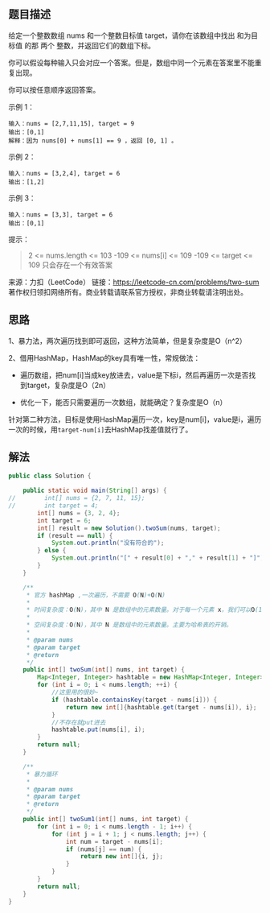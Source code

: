 ## 题目描述

给定一个整数数组 nums 和一个整数目标值 target，请你在该数组中找出 和为目标值 的那 两个 整数，并返回它们的数组下标。

你可以假设每种输入只会对应一个答案。但是，数组中同一个元素在答案里不能重复出现。

你可以按任意顺序返回答案。

 

示例 1：

```
输入：nums = [2,7,11,15], target = 9
输出：[0,1]
解释：因为 nums[0] + nums[1] == 9 ，返回 [0, 1] 。
```


示例 2：

```
输入：nums = [3,2,4], target = 6
输出：[1,2]
```


示例 3：

```
输入：nums = [3,3], target = 6
输出：[0,1]
```


提示：

> 2 <= nums.length <= 103
> -109 <= nums[i] <= 109
> -109 <= target <= 109
> 只会存在一个有效答案

来源：力扣（LeetCode）
链接：https://leetcode-cn.com/problems/two-sum
著作权归领扣网络所有。商业转载请联系官方授权，非商业转载请注明出处。



## 思路

1、暴力法，两次遍历找到即可返回，这种方法简单，但是复杂度是O（n^2）

2、借用HashMap，HashMap的key具有唯一性，常规做法：

- 遍历数组，把num[i]当成key放进去，value是下标i，然后再遍历一次是否找到target，复杂度是O（2n）

- 优化一下，能否只需要遍历一次数组，就能确定？复杂度是O（n）

针对第二种方法，目标是使用HashMap遍历一次，key是num[i]，value是i，遍历一次的时候，用`target-num[i]`去HashMap找差值就行了。



## 解法

```java
public class Solution {

    public static void main(String[] args) {
//        int[] nums = {2, 7, 11, 15};
//        int target = 4;
        int[] nums = {3, 2, 4};
        int target = 6;
        int[] result = new Solution().twoSum(nums, target);
        if (result == null) {
            System.out.println("没有符合的");
        } else {
            System.out.println("[" + result[0] + "," + result[1] + "]");
        }
    }

    /**
     * 官方 hashMap ,一次遍历，不需要 O(N)+O(N)
     *
     * 时间复杂度：O(N)，其中 N 是数组中的元素数量。对于每一个元素 x，我们可以O(1) 地寻找 target - x。
     *
     * 空间复杂度：O(N)，其中 N 是数组中的元素数量。主要为哈希表的开销。
     *
     * @param nums
     * @param target
     * @return
     */
    public int[] twoSum(int[] nums, int target) {
        Map<Integer, Integer> hashtable = new HashMap<Integer, Integer>();
        for (int i = 0; i < nums.length; ++i) {
            //这里用的很妙~
            if (hashtable.containsKey(target - nums[i])) {
                return new int[]{hashtable.get(target - nums[i]), i};
            }
            //不存在就put进去
            hashtable.put(nums[i], i);
        }
        return null;
    }

    /**
     * 暴力循环
     *
     * @param nums
     * @param target
     * @return
     */
    public int[] twoSum1(int[] nums, int target) {
        for (int i = 0; i < nums.length - 1; i++) {
            for (int j = i + 1; j < nums.length; j++) {
                int num = target - nums[i];
                if (nums[j] == num) {
                    return new int[]{i, j};
                }
            }
        }
        return null;
    }
}
```



